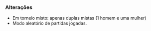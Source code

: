 ### Alterações

- Em torneio misto: apenas duplas mistas (1 homem e uma mulher)
- Modo aleatório de partidas jogadas.
